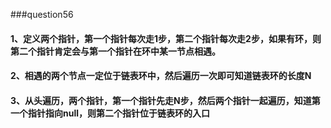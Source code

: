 ###question56
#### 1、定义两个指针，第一个指针每次走1步，第二个指针每次走2步，如果有环，则第二个指针肯定会与第一个指针在环中某一节点相遇。
#### 2、相遇的两个节点一定位于链表环中，然后遍历一次即可知道链表环的长度N
#### 3、从头遍历，两个指针，第一个指针先走N步，然后两个指针一起遍历，知道第一个指针指向null，则第二个指针位于链表环的入口